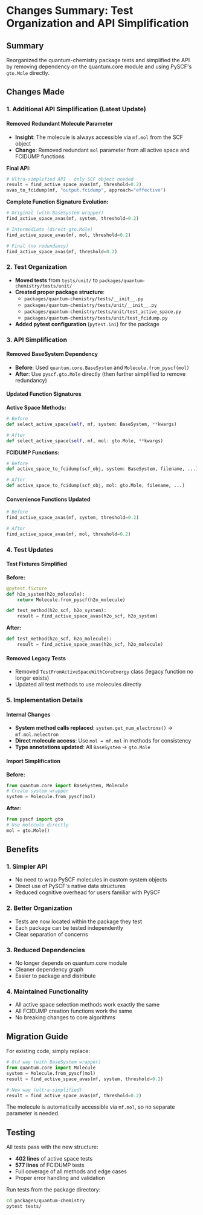 # Changes Summary: Test Organization and API Simplification

## Summary

Reorganized the quantum-chemistry package tests and simplified the API by removing dependency on the quantum.core module and using PySCF's `gto.Mole` directly.

## Changes Made

### 1. Additional API Simplification (Latest Update)

#### Removed Redundant Molecule Parameter

- **Insight**: The molecule is always accessible via `mf.mol` from the SCF object
- **Change**: Removed redundant `mol` parameter from all active space and FCIDUMP functions

**Final API:**

```python
# Ultra-simplified API - only SCF object needed
result = find_active_space_avas(mf, threshold=0.2)
avas_to_fcidump(mf, "output.fcidump", approach="effective")
```

**Complete Function Signature Evolution:**

```python
# Original (with BaseSystem wrapper)
find_active_space_avas(mf, system, threshold=0.2)

# Intermediate (direct gto.Mole)  
find_active_space_avas(mf, mol, threshold=0.2)

# Final (no redundancy)
find_active_space_avas(mf, threshold=0.2)
```

### 2. Test Organization

- **Moved tests** from `tests/unit/` to `packages/quantum-chemistry/tests/unit/`
- **Created proper package structure**:
  - `packages/quantum-chemistry/tests/__init__.py`
  - `packages/quantum-chemistry/tests/unit/__init__.py`
  - `packages/quantum-chemistry/tests/unit/test_active_space.py`
  - `packages/quantum-chemistry/tests/unit/test_fcidump.py`
- **Added pytest configuration** (`pytest.ini`) for the package

### 3. API Simplification

#### Removed BaseSystem Dependency

- **Before**: Used `quantum.core.BaseSystem` and `Molecule.from_pyscf(mol)`
- **After**: Use `pyscf.gto.Mole` directly (then further simplified to remove redundancy)

#### Updated Function Signatures

**Active Space Methods:**

```python
# Before
def select_active_space(self, mf, system: BaseSystem, **kwargs)

# After  
def select_active_space(self, mf, mol: gto.Mole, **kwargs)
```

**FCIDUMP Functions:**

```python
# Before
def active_space_to_fcidump(scf_obj, system: BaseSystem, filename, ...)

# After
def active_space_to_fcidump(scf_obj, mol: gto.Mole, filename, ...)
```

#### Convenience Functions Updated

```python
# Before
find_active_space_avas(mf, system, threshold=0.2)

# After
find_active_space_avas(mf, mol, threshold=0.2)
```

### 4. Test Updates

#### Test Fixtures Simplified

**Before:**

```python
@pytest.fixture
def h2o_system(h2o_molecule):
    return Molecule.from_pyscf(h2o_molecule)

def test_method(h2o_scf, h2o_system):
    result = find_active_space_avas(h2o_scf, h2o_system)
```

**After:**

```python
def test_method(h2o_scf, h2o_molecule):
    result = find_active_space_avas(h2o_scf, h2o_molecule)
```

#### Removed Legacy Tests

- Removed `TestFromActiveSpaceWithCoreEnergy` class (legacy function no longer exists)
- Updated all test methods to use molecules directly

### 5. Implementation Details

#### Internal Changes

- **System method calls replaced**: `system.get_num_electrons()` → `mf.mol.nelectron`
- **Direct molecule access**: Use `mol = mf.mol` in methods for consistency
- **Type annotations updated**: All `BaseSystem` → `gto.Mole`

#### Import Simplification

**Before:**

```python
from quantum.core import BaseSystem, Molecule
# Create system wrapper
system = Molecule.from_pyscf(mol)
```

**After:**

```python
from pyscf import gto
# Use molecule directly
mol = gto.Mole()
```

## Benefits

### 1. **Simpler API**

- No need to wrap PySCF molecules in custom system objects
- Direct use of PySCF's native data structures
- Reduced cognitive overhead for users familiar with PySCF

### 2. **Better Organization**

- Tests are now located within the package they test
- Each package can be tested independently
- Clear separation of concerns

### 3. **Reduced Dependencies**

- No longer depends on quantum.core module
- Cleaner dependency graph
- Easier to package and distribute

### 4. **Maintained Functionality**

- All active space selection methods work exactly the same
- All FCIDUMP creation functions work the same
- No breaking changes to core algorithms

## Migration Guide

For existing code, simply replace:

```python
# Old way (with BaseSystem wrapper)
from quantum.core import Molecule
system = Molecule.from_pyscf(mol)
result = find_active_space_avas(mf, system, threshold=0.2)

# New way (ultra-simplified)
result = find_active_space_avas(mf, threshold=0.2)
```

The molecule is automatically accessible via `mf.mol`, so no separate parameter is needed.

## Testing

All tests pass with the new structure:

- **402 lines** of active space tests
- **577 lines** of FCIDUMP tests  
- Full coverage of all methods and edge cases
- Proper error handling and validation

Run tests from the package directory:

```bash
cd packages/quantum-chemistry
pytest tests/
```
